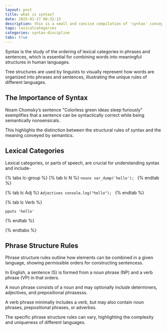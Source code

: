 ```yaml
---
layout: post
title: what is syntax?
date: 2025-01-27 00:32:13
description: this is a small and concise compilation of 'syntax' concept
tags: lexicalcategories
categories: syntax-discipline
tabs: true
---
```


Syntax is the study of the ordering of lexical categories in phrases and sentences, which is essential for combining words into meaningful structures in human languages.

Tree structures are used by linguists to visually represent how words are organized into phrases and sentences, illustrating the unique rules of different languages.


## The Importance of Syntax

Noam Chomsky’s sentence "Colorless green ideas sleep furiously" exemplifies that a sentence can be syntactically correct while being semantically nonsensicals.

This highlights the distinction between the structural rules of syntax and the meaning conveyed by semantics.

## Lexical Categories

Lexical categories, or parts of speech, are crucial for understanding syntax and include-

{% tabs lc-group %}
  {% tab lc N %}
    ```nouns
    var_dump('hello');
    ```
  {% endtab %}


  {% tab lc Adj %}
    ```Adjectives
    console.log("hello");
    ```
  {% endtab %}



  {% tab lc Verb %}
  ```Verbs
  pputs 'hello'
  ```
  {% endtab %}

{% endtabs %}


## Phrase Structure Rules

Phrase structure rules outline how elements can be combined in a given language, showing permissible orders for constructing sentencess.

In English, a sentence (S) is formed from a noun phrase (NP) and a verb phrase (VP) in that orders.

A noun phrase consists of a noun and may optionally include determiners, adjectives, and prepositional phrasesss.

A verb phrase minimally includes a verb, but may also contain noun phrases, prepositional phrases, or adverbss.

The specific phrase structure rules can vary, highlighting the complexity and uniqueness of different languages.
